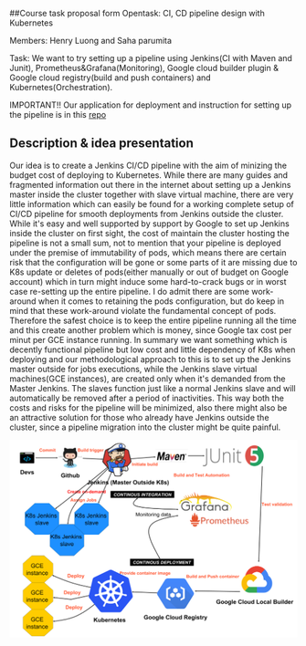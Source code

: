 ##Course task proposal form
Opentask: CI, CD pipeline design with Kubernetes

Members: Henry Luong and Saha parumita

Task: We want to try setting up a pipeline using Jenkins(CI with Maven and Junit), Prometheus&Grafana(Monitoring), Google cloud builder plugin & Google cloud registry(build and push containers) and Kubernetes(Orchestration). 

IMPORTANT!! Our application for deployment and instruction for setting up the pipeline is in this [repo](https://github.com/Tailp/CI)  
## Description & idea presentation
Our idea is to create a Jenkins CI/CD pipeline with the aim of minizing the budget cost of deploying to Kubernetes. While there are many guides and fragmented information out there in the internet about setting up a Jenkins master inside the cluster together with slave virtual machine, there are very little information which can easily be found for a working complete setup of CI/CD pipeline for smooth deployments from Jenkins outside the cluster. While it's easy and well supported by support by Google to set up Jenkins inside the cluster on first sight, the cost of maintain the cluster hosting the pipeline is not a small sum, not to mention that your pipeline is deployed under the premise of immutability of pods, which means there are certain risk that the configuration will be gone or some parts of it are missing due to K8s update or deletes of pods(either manually or out of budget on Google account) which in turn might induce some hard-to-crack bugs or in worst case re-setting up the entire pipeline. I do admit there are some work-around when it comes to retaining the pods configuration, but do keep in mind that these work-around violate the fundamental concept of pods. Therefore the safest choice is to keep the entire pipeline running all the time and this create another problem which is money, since Google tax cost per minut per GCE instance running. In summary we want something which is decently functional pipeline but low cost and little dependency of K8s when deploying and our methodological approach to this is to set up the Jenkins master outside for jobs executions, while the Jenkins slave virtual machines(GCE instances), are created only when it's demanded from the Master Jenkins. The slaves function just like a normal Jenkins slave and will automatically be removed after a period of inactivities. This way both the costs and risks for the pipeline will be minimized, also there might also be an attractive solution for those who already have Jenkins outside the cluster, since a pipeline migration into the cluster might be quite painful.

![Pipeline](CI-CDdesign.png)


